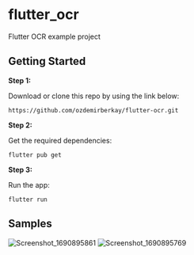 # flutter_ocr

Flutter OCR example project

## Getting Started

**Step 1:**

Download or clone this repo by using the link below:

```
https://github.com/ozdemirberkay/flutter-ocr.git
```

**Step 2:**

Get the required dependencies: 

```
flutter pub get 
```

**Step 3:**

Run the app:

```
flutter run 
```
## Samples

![Screenshot_1690895861](https://github.com/ozdemirberkay/flutter-ocr/assets/55758394/c908ae72-7fcd-4a8f-a611-5417d57efb7d)
![Screenshot_1690895769](https://github.com/ozdemirberkay/flutter-ocr/assets/55758394/2dd0a210-4ebd-4c23-a9a9-3ce198d010bb)
